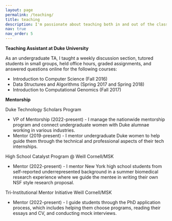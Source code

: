 ```yaml
---
layout: page
permalink: /teaching/
title: teaching
description: I'm passionate about teaching both in and out of the classroom.
nav: true
nav_order: 5
---
```


<!-- For now, this page is assumed to be a static description of your courses. You can convert it to a collection similar to `_projects/` so that you can have a dedicated page for each course.

Organize your courses by years, topics, or universities, however you like! -->

**Teaching Assistant at Duke University**

As an undergraduate TA, I taught a weekly discussion section, tutored students in small groups, held office hours, graded assignments, and answered questions online for the following courses:

* Introduction to Computer Science (Fall 2016)
* Data Structures and Algorithms (Spring 2017 and Spring 2018)
* Introduction to Computational Genomics (Fall 2017)


**Mentorship**

Duke Technology Scholars Program
* VP of Mentorship (2022-present) - I manage the nationwide mentorship program and connect undergraduate women with Duke alumnae working in various industries.
* Mentor (2019-present) - I mentor undergraduate Duke women to help guide them through the technical and professional aspects of their tech internships.

High School Catalyst Program @ Weill Cornell/MSK
* Mentor (2022-present) - I mentor New York high school students from self-reported underrepresented background in a summer biomedical research experience where we guide the mentee in writing their own NSF style research proposal.

Tri-Institutional Mentor Initiative	Weill Cornell/MSK
* Mentor (2022-present) - I guide students through the PhD application process, which includes helping them choose programs, reading their essays and CV, and conducting mock interviews.
